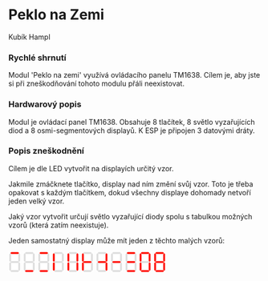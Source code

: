 # Peklo na Zemi

Kubík Hampl

### Rychlé shrnutí

Modul 'Peklo na zemi' využívá ovládacího panelu TM1638. Cílem je, aby jste si při zneškodňování tohoto modulu přáli neexistovat. 

### Hardwarový popis

Modul je ovládací panel TM1638. Obsahuje 8 tlačítek, 8 světlo vyzařujících diod a 8 osmi-segmentových displayů. K ESP je připojen 3 datovými dráty.

### Popis zneškodnění

Cílem je dle LED vytvořit na displayích určitý vzor.

Jakmile zmáčknete tlačítko, display nad ním změní svůj vzor. Toto je třeba opakovat s každým tlačítkem, dokud všechny displaye dohomady netvoří jeden velký vzor.

Jaký vzor vytvořit určují světlo vyzařující diody spolu s tabulkou možných vzorů (která zatím neexistuje).

Jeden samostatný display může mít jeden z těchto malých vzorů:

![Pattern 1](images/char(1).png)
![Pattern 2](images/char(8).png)
![Pattern 3](images/char(9).png)
![Pattern 4](images/char(48).png)
![Pattern 6](images/char(54).png)
![Pattern 7](images/char(112).png)
![Pattern 8](images/char(70).png)
![Pattern 9](images/char(64).png)
![Pattern 10](images/char(73).png)
![Pattern 11](images/char(63).png)
![Pattern 12](images/char(127).png)
